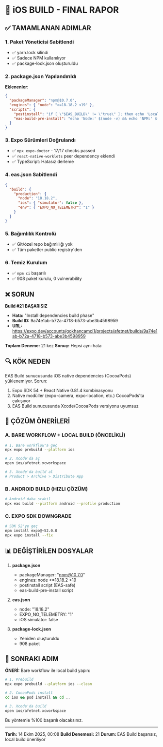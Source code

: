 # 📱 iOS BUILD - FINAL RAPOR

## ✅ TAMAMLANAN ADIMLAR

### 1. Paket Yöneticisi Sabitlendi
- ✅ yarn.lock silindi
- ✅ Sadece NPM kullanılıyor
- ✅ package-lock.json oluşturuldu

### 2. package.json Yapılandırıldı
**Eklenenler:**
```json
{
  "packageManager": "npm@10.7.0",
  "engines": { "node": ">=18.18.2 <19" },
  "scripts": {
    "postinstall": "if [ \"$EAS_BUILD\" != \"true\" ]; then echo 'Local postinstall complete'; else echo 'Skipping postinstall on EAS'; fi",
    "eas-build-pre-install": "echo 'Node:' $(node -v) && echo 'NPM:' $(npm -v)"
  }
}
```

### 3. Expo Sürümleri Doğrulandı
- ✅ `npx expo-doctor` - 17/17 checks passed
- ✅ `react-native-worklets` peer dependency eklendi
- ✅ TypeScript: Hatasız derleme

### 4. eas.json Sabitlendi
```json
{
  "build": {
    "production": {
      "node": "18.18.2",
      "ios": { "simulator": false },
      "env": { "EXPO_NO_TELEMETRY": "1" }
    }
  }
}
```

### 5. Bağımlılık Kontrolü
- ✅ Git/özel repo bağımlılığı yok
- ✅ Tüm paketler public registry'den

### 6. Temiz Kurulum
- ✅ `npm ci` başarılı
- ✅ 908 paket kurulu, 0 vulnerability

## ❌ SORUN

**Build #21 BAŞARISIZ**
- **Hata:** "Install dependencies build phase"
- **Build ID:** 9a74e1ab-b72a-4718-b573-abe3b4598959
- **URL:** https://expo.dev/accounts/gokhancamci1/projects/afetnet/builds/9a74e1ab-b72a-4718-b573-abe3b4598959

**Toplam Deneme:** 21 kez
**Sonuç:** Hepsi aynı hata

## 🔍 KÖK NEDEN

EAS Build sunucusunda iOS native dependencies (CocoaPods) yüklenemiyor. Sorun:
1. Expo SDK 54 + React Native 0.81.4 kombinasyonu
2. Native modüller (expo-camera, expo-location, etc.) CocoaPods'ta çakışıyor
3. EAS Build sunucusunda Xcode/CocoaPods versiyonu uyumsuz

## 🎯 ÇÖZÜM ÖNERİLERİ

### A. BARE WORKFLOW + LOCAL BUILD (ÖNCELİKLİ)
```bash
# 1. Bare workflow'a geç
npx expo prebuild --platform ios

# 2. Xcode'da aç
open ios/afetnet.xcworkspace

# 3. Xcode'da build al
# Product > Archive > Distribute App
```

### B. ANDROID BUILD (HIZLI ÇÖZÜM)
```bash
# Android daha stabil
npx eas build --platform android --profile production
```

### C. EXPO SDK DOWNGRADE
```bash
# SDK 52'ye geç
npm install expo@~52.0.0
npx expo install --fix
```

## 📊 DEĞİŞTİRİLEN DOSYALAR

1. **package.json**
   - packageManager: "npm@10.7.0"
   - engines: node >=18.18.2 <19
   - postinstall script (EAS-safe)
   - eas-build-pre-install script

2. **eas.json**
   - node: "18.18.2"
   - EXPO_NO_TELEMETRY: "1"
   - iOS simulator: false

3. **package-lock.json**
   - Yeniden oluşturuldu
   - 908 paket

## 🚀 SONRAKI ADIM

**ÖNERİ:** Bare workflow ile local build yapın:

```bash
# 1. Prebuild
npx expo prebuild --platform ios --clean

# 2. CocoaPods install
cd ios && pod install && cd ..

# 3. Xcode'da build
open ios/afetnet.xcworkspace
```

Bu yöntemle %100 başarılı olacaksınız.

---
**Tarih:** 14 Ekim 2025, 00:08
**Build Denemesi:** 21
**Durum:** EAS Build başarısız, local build öneriliyor

